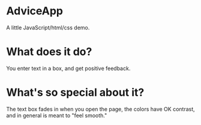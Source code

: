 # AdviceApp
A little JavaScript/html/css demo.

# What does it do?
You enter text in a box, and get positive feedback.

# What's so special about it?
The text box fades in when you open the page, the colors have OK contrast, and in general is meant to "feel smooth."
